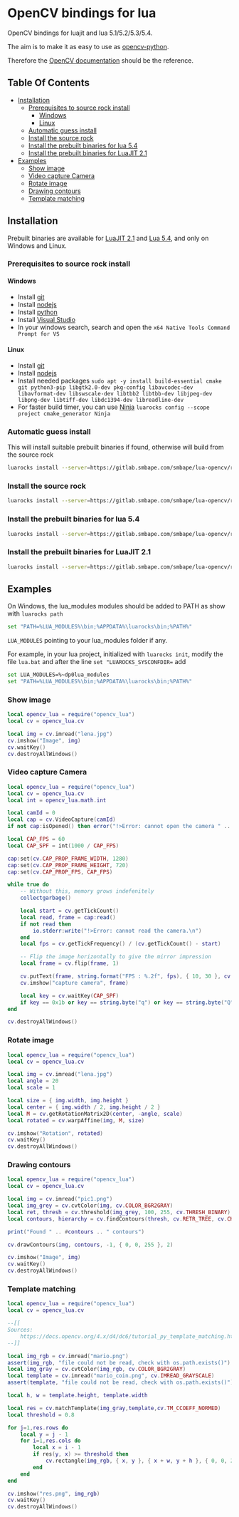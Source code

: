 # OpenCV bindings for lua

OpenCV bindings for luajit and lua 5.1/5.2/5.3/5.4.

The aim is to make it as easy to use as [opencv-python](https://pypi.org/project/opencv-python/).

Therefore the [OpenCV documentation](https://docs.opencv.org/4.x/index.html) should be the reference.

## Table Of Contents

<!-- START doctoc generated TOC please keep comment here to allow auto update -->
<!-- DON'T EDIT THIS SECTION, INSTEAD RE-RUN doctoc TO UPDATE -->

- [Installation](#installation)
  - [Prerequisites to source rock install](#prerequisites-to-source-rock-install)
    - [Windows](#windows)
    - [Linux](#linux)
  - [Automatic guess install](#automatic-guess-install)
  - [Install the source rock](#install-the-source-rock)
  - [Install the prebuilt binaries for lua 5.4](#install-the-prebuilt-binaries-for-lua-54)
  - [Install the prebuilt binaries for LuaJIT 2.1](#install-the-prebuilt-binaries-for-luajit-21)
- [Examples](#examples)
  - [Show image](#show-image)
  - [Video capture Camera](#video-capture-camera)
  - [Rotate image](#rotate-image)
  - [Drawing contours](#drawing-contours)
  - [Template matching](#template-matching)

<!-- END doctoc generated TOC please keep comment here to allow auto update -->

## Installation

Prebuilt binaries are available for [LuaJIT 2.1](https://luajit.org/) and [Lua 5.4](https://www.lua.org/versions.html), and only on Windows and Linux.

### Prerequisites to source rock install

#### Windows

  - Install [git](https://git-scm.com/)
  - Install [nodejs](https://nodejs.org/en/download/current)
  - Install [python](https://www.python.org/downloads/)
  - Install [Visual Studio](https://visualstudio.microsoft.com/fr/downloads/)
  - In your windows search, search and open the `x64 Native Tools Command Prompt for VS`

#### Linux

  - Install [git](https://git-scm.com/)
  - Install [nodejs](https://nodejs.org/en/download/current)
  - Install needed packages `sudo apt -y install build-essential cmake git python3-pip libgtk2.0-dev pkg-config libavcodec-dev libavformat-dev libswscale-dev libtbb2 libtbb-dev libjpeg-dev libpng-dev libtiff-dev libdc1394-dev libreadline-dev`
  - For faster build timer, you can use [Ninja](https://ninja-build.org/) `luarocks config --scope project cmake_generator Ninja`

### Automatic guess install

This will install suitable prebuilt binaries if found, otherwise will build from the source rock

```sh
luarocks install --server=https://gitlab.smbape.com/smbape/lua-opencv/releases/download/v0.0.0 opencv_lua
```

### Install the source rock

```sh
luarocks install --server=https://gitlab.smbape.com/smbape/lua-opencv/releases/download/v0.0.0 opencv_lua 4.8.0
```

### Install the prebuilt binaries for lua 5.4

```sh
luarocks install --server=https://gitlab.smbape.com/smbape/lua-opencv/releases/download/v0.0.0 opencv_lua 4.8.0lua5.4
```

### Install the prebuilt binaries for LuaJIT 2.1

```sh
luarocks install --server=https://gitlab.smbape.com/smbape/lua-opencv/releases/download/v0.0.0 opencv_lua 4.8.0luajit2.1
```

## Examples

On Windows, the lua_modules modules should be added to PATH as show with `luarocks path`

```sh
set "PATH=%LUA_MODULES%\bin;%APPDATA%\luarocks\bin;%PATH%"
```

`LUA_MODULES` pointing to your lua_modules folder if any.

For example, in your lua project, initialized with `luarocks init`, modify the file `lua.bat` and after the line `set "LUAROCKS_SYSCONFDIR=` add

```sh
set LUA_MODULES=%~dp0lua_modules
set "PATH=%LUA_MODULES%\bin;%APPDATA%\luarocks\bin;%PATH%"
```

### Show image

```lua
local opencv_lua = require("opencv_lua")
local cv = opencv_lua.cv

local img = cv.imread("lena.jpg")
cv.imshow("Image", img)
cv.waitKey()
cv.destroyAllWindows()
```

### Video capture Camera

```lua
local opencv_lua = require("opencv_lua")
local cv = opencv_lua.cv
local int = opencv_lua.math.int

local camId = 0
local cap = cv.VideoCapture(camId)
if not cap:isOpened() then error("!>Error: cannot open the camera " .. camId) end

local CAP_FPS = 60
local CAP_SPF = int(1000 / CAP_FPS)

cap:set(cv.CAP_PROP_FRAME_WIDTH, 1280)
cap:set(cv.CAP_PROP_FRAME_HEIGHT, 720)
cap:set(cv.CAP_PROP_FPS, CAP_FPS)

while true do
    -- Without this, memory grows indefenitely
    collectgarbage()

    local start = cv.getTickCount()
    local read, frame = cap:read()
    if not read then
        io.stderr:write("!>Error: cannot read the camera.\n")
    end
    local fps = cv.getTickFrequency() / (cv.getTickCount() - start)

    -- Flip the image horizontally to give the mirror impression
    local frame = cv.flip(frame, 1)

    cv.putText(frame, string.format("FPS : %.2f", fps), { 10, 30 }, cv.FONT_HERSHEY_PLAIN, 2, {255, 0, 255}, 3)
    cv.imshow("capture camera", frame)

    local key = cv.waitKey(CAP_SPF)
    if key == 0x1b or key == string.byte("q") or key == string.byte("Q") then break end
end

cv.destroyAllWindows()
```

### Rotate image

```lua
local opencv_lua = require("opencv_lua")
local cv = opencv_lua.cv

local img = cv.imread("lena.jpg")
local angle = 20
local scale = 1

local size = { img.width, img.height }
local center = { img.width / 2, img.height / 2 }
local M = cv.getRotationMatrix2D(center, -angle, scale)
local rotated = cv.warpAffine(img, M, size)

cv.imshow("Rotation", rotated)
cv.waitKey()
cv.destroyAllWindows()
```

### Drawing contours

```lua
local opencv_lua = require("opencv_lua")
local cv = opencv_lua.cv

local img = cv.imread("pic1.png")
local img_grey = cv.cvtColor(img, cv.COLOR_BGR2GRAY)
local ret, thresh = cv.threshold(img_grey, 100, 255, cv.THRESH_BINARY)
local contours, hierarchy = cv.findContours(thresh, cv.RETR_TREE, cv.CHAIN_APPROX_SIMPLE)

print("Found " .. #contours .. " contours")

cv.drawContours(img, contours, -1, { 0, 0, 255 }, 2)

cv.imshow("Image", img)
cv.waitKey()
cv.destroyAllWindows()
```

### Template matching

```lua
local opencv_lua = require("opencv_lua")
local cv = opencv_lua.cv

--[[
Sources:
    https://docs.opencv.org/4.x/d4/dc6/tutorial_py_template_matching.html
--]]

local img_rgb = cv.imread("mario.png")
assert(img_rgb, "file could not be read, check with os.path.exists()")
local img_gray = cv.cvtColor(img_rgb, cv.COLOR_BGR2GRAY)
local template = cv.imread("mario_coin.png", cv.IMREAD_GRAYSCALE)
assert(template, "file could not be read, check with os.path.exists()")

local h, w = template.height, template.width

local res = cv.matchTemplate(img_gray,template,cv.TM_CCOEFF_NORMED)
local threshold = 0.8

for j=1,res.rows do
    local y = j - 1
    for i=1,res.cols do
        local x = i - 1
        if res(y, x) >= threshold then
            cv.rectangle(img_rgb, { x, y }, { x + w, y + h }, { 0, 0, 255 }, 2)
        end
    end
end

cv.imshow("res.png", img_rgb)
cv.waitKey()
cv.destroyAllWindows()
```
